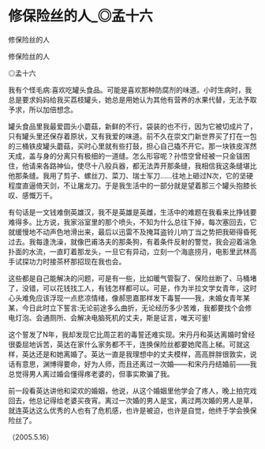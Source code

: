 # 修保险丝的人_◎孟十六

修保险丝的人

修保险丝的人

◎孟十六

我有个怪毛病:喜欢吃罐头食品。可能是喜欢那种防腐剂的味道。小时生病时，我总是要求妈妈给我买荔枝罐头，她总是用她认为其他有营养的水果代替，无法予取予求，所以加倍想念。

罐头食品里我最爱圆头小蘑菇，新鲜的不行，袋装的也不行，因为它被切成片了，只有罐头里还保存着原状，又有我爱的味道。前不久在崇文门新世界买了打在一包的三桶铁皮罐头蘑菇，买时心里就有些打鼓，担心自己撬不开它。那一块铁皮浑然天成，盖与身的分离只有极细的一道缝。怎么形容呢？孙悟空曾经被一只金钹困住，他请来各路神仙，使尽十八般兵器，都无法弄开那条缝，我相信我这条缝堪比他那条缝。我用了剪子、螺丝刀、菜刀、瑞士军刀……往地上砸过N次，它的坚硬程度直逼倚天剑，不让屠龙刀。于是我生活中的一部分就是望着那三个罐头抱膝长叹、感慨万千。

有句话是一文钱难倒英雄汉，我不是英雄是英雌，生活中的难题在我看来比挣钱要难得多。比方说，我家浴室里的那个喷头，不知为什么总往下掉，每次塞回去，它就缓慢地不动声色地滑出来，最后以迅雷不及掩耳盗铃儿响丁当之势把我砸得昏死过去。我每逢洗澡，就像巴甫洛夫的那条狗，有着条件反射的警觉，我会迎着湍急扑面的水流，一直盯着那龙头，一旦它有异动，立刻一个海底捞月，电影里武林高手试探功力时接茶杯那招现在我也会。

这些都是自己能解决的问题，可是有一些，比如暖气管裂了、保险丝断了、马桶堵了，没错，可以花钱找工人，有钱怎样都可以。可是，作为半拉文学女青年，这时心头难免应该浮现一点悲凉情绪，像郝思嘉那样发下毒誓——我，未婚女青年某某，今日此时立下誓言:无论前途多么曲折，无论经历多少苦难，我都要找个会修电灯泡、会通厕所、会解决电脑死机的丈夫，斯是证言，唯天可鉴!

这个誓发了N年，我却发现它比周芷若的毒誓还难实现。宋丹丹和英达离婚时曾经很委屈地诉苦，英达在家什么家务都不干，连换保险丝都要她爬高上梯。可就这样，英达还是和她离婚了。英达一直是我理想中的丈夫模样，高高胖胖很敦实，说话有意思，渊博得要命，好为人师，而且还离过一次婚——和宋丹丹结婚前——我总觉得男人离过婚会懂得疼老婆的，但事实欺骗了我。

前一段看英达讲他和梁欢的婚姻，他说，从这个婚姻里他学会了疼人，晚上拍完戏回去，他总记得给老婆买夜宵。离过一次婚的男人是宝，离过两次婚的男人是草，就连英达这么优秀的人也有了危机感，也许是被迫，也许是自觉，他终于学会换保险丝了。

（2005.5.16）